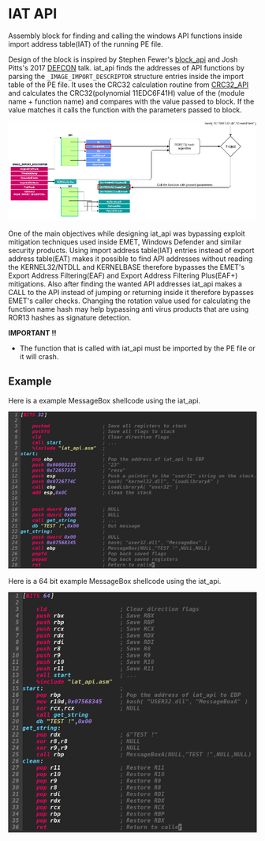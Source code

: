# IAT API
Assembly block for finding and calling the windows API functions inside import address table(IAT) of the running PE file.


Design of the block is inspired by Stephen Fewer's [block_api](https://github.com/rapid7/metasploit-framework/blob/master/external/source/shellcode/windows/x86/src/block/block_api.asm) and Josh Pitts's 2017 [DEFCON](https://github.com/secretsquirrel/fido/blob/master/Defcon_25_2017.pdf) talk. iat_api finds the addresses of API functions by parsing the `_IMAGE_IMPORT_DESCRIPTOR` structure entries inside the import table of the PE file. It uses the CRC32 calculation routine from [CRC32_API]() and calculates the CRC32(polynomial 11EDC6F41H) value of the (module name + function name) and compares with the value passed to block. If the value matches it calls the function with the parameters passed to block.

[![Description](https://github.com/EgeBalci/iat_api/raw/master/img/flow.png)]()

One of the main objectives while designing iat_api was bypassing exploit mitigation techniques used inside EMET, Windows Defender and similar security products. Using import address table(IAT) entries instead of export address table(EAT) makes it possible to find API addresses without reading the KERNEL32/NTDLL and KERNELBASE therefore bypasses the EMET's Export Address Filtering(EAF) and Export Address Filtering Plus(EAF+) mitigations. Also after finding the wanted API addresses iat_api makes a CALL to the API instead of jumping or returning inside it therefore bypasses EMET's caller checks. Changing the rotation value used for calculating the function name hash may help bypassing anti virus products that are using ROR13 hashes as signature detection.

<strong>IMPORTANT !!</strong> 
- The function that is called with iat_api must be imported by the PE file or it will crash.

## Example

Here is a example MessageBox shellcode using the iat_api.

[![Description](https://github.com/EgeBalci/IAT_API/raw/master/img/Example.png)]()

Here is a 64 bit example MessageBox shellcode using the iat_api.

[![Description](https://github.com/EgeBalci/iat_api/raw/master/img/Example64.png)]()